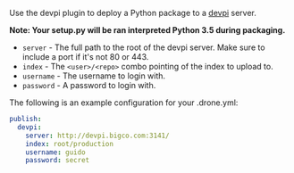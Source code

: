 Use the devpi plugin to deploy a Python package to a [devpi](http://doc.devpi.net) server.

**Note: Your setup.py will be ran interpreted Python 3.5 during packaging.**

* `server` - The full path to the root of the devpi server. Make sure to include a port if it's not 80 or 443.
* `index` - The ``<user>/<repo>`` combo pointing of the index to upload to.
* `username` - The username to login with.
* `password` - A password to login with.

The following is an example configuration for your .drone.yml:

```yaml
publish:
  devpi:
    server: http://devpi.bigco.com:3141/
    index: root/production
    username: guido
    password: secret
```
